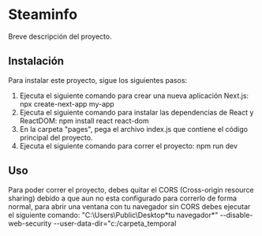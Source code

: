 # Steaminfo

Breve descripción del proyecto.

## Instalación

Para instalar este proyecto, sigue los siguientes pasos:

1. Ejecuta el siguiente comando para crear una nueva aplicación Next.js: npx create-next-app my-app
2. Ejecuta el siguiente comando para instalar las dependencias de React y ReactDOM: npm install react react-dom
3. En la carpeta "pages", pega el archivo index.js que contiene el código principal del proyecto.
4. Ejecuta el siguiente comando para correr el proyecto: npm run dev

## Uso

Para poder correr el proyecto, debes quitar el CORS (Cross-origin resource sharing) debido a que aun no esta configurado para correrlo de forma normal, para abrir una ventana con tu navegador sin CORS debes ejecutar el siguiente comando: "C:\Users\Public\Desktop\*tu navegador*" --disable-web-security --user-data-dir="c:/carpeta_temporal










